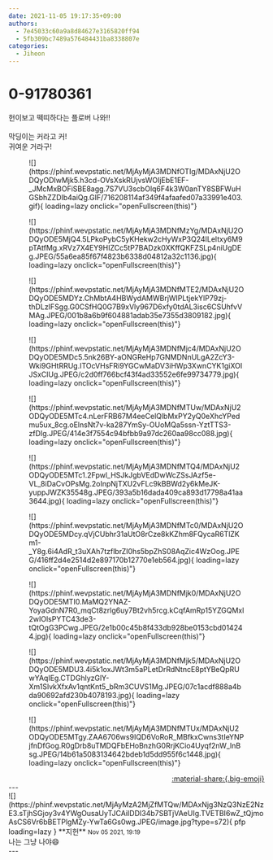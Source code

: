 ```yaml
---
date: 2021-11-05 19:17:35+09:00
authors:
  - 7e45033c60a9a8d84627e3165820ff94
  - 5fb309bc7489a576484431ba8338807e
categories:
  - Jiheon
---
```


# 0-91780361

<div class="post-container" markdown="1">
<div class="content-container md-sidebar__scrollwrap" markdown="1">

헌이보고 떽띠하다는 플로버 나와!!<br><br>막딩이는 커라고 커!<br>귀여운 거라구!
<figure markdown="1">
![](https://phinf.wevpstatic.net/MjAyMjA3MDNfOTIg/MDAxNjU2ODQyODIwMjk5.h3cd-OVsXskRUjvsWOIjEbE1EF-_JMcMxBOFiSBE8agg.7S7VU3scbOlq6F4k3W0anTY8SBFWuHGSbhZZDIb4aiQg.GIF/716208114af349f4afaafed07a33991e403.gif){ loading=lazy onclick="openFullscreen(this)"}
</figure>

<figure markdown="1">
![](https://phinf.wevpstatic.net/MjAyMjA3MDNfMzYg/MDAxNjU2ODQyODE5MjQ4.5LPkoPybC5yKHekw2cHyWxP3Q24ILeltxy6M9pTAtfMg.xRVz7X4EY9HIZCc5tP7BADzk0XKffQKFZSLp4niUgDEg.JPEG/55a6ea85f67f4823b6338d04812a32c1136.jpg){ loading=lazy onclick="openFullscreen(this)"}
</figure>

<figure markdown="1">
![](https://phinf.wevpstatic.net/MjAyMjA3MDNfMTE2/MDAxNjU2ODQyODE5MDYz.ChMbtA4HBWydAMWBrjWIPLtjekYlP79zj-thDLzIFSgg.G0CSfHQ0G7B9xVly967D6xfy0tdAL3isc6CSUhfvVMAg.JPEG/001b8a6b9f604881adab35e7355d3809182.jpg){ loading=lazy onclick="openFullscreen(this)"}
</figure>

<figure markdown="1">
![](https://phinf.wevpstatic.net/MjAyMjA3MDNfMjc4/MDAxNjU2ODQyODE5MDc5.5nk26BY-aONGReHp7GNMDNnULgA2ZcY3-Wki9GHtRRUg.ITOcVHsFRi9YGCwMaDV3iHWp3XwnCYK1giXOIJSxClUg.JPEG/c2d0ff766bcf43f4ad33552e6fe99734779.jpg){ loading=lazy onclick="openFullscreen(this)"}
</figure>

<figure markdown="1">
![](https://phinf.wevpstatic.net/MjAyMjA3MDNfMTUw/MDAxNjU2ODQyODE5MTc4.nLerFRB67M4eeCelQlbMxPY2yQ0eXhcYPedmu5ux_8cg.oElnsNt7v-ka287YmSy-OUoMQa5ssn-YztTTS3-zfDIg.JPEG/414e3f7554c94bfbb9a97dc260aa98cc088.jpg){ loading=lazy onclick="openFullscreen(this)"}
</figure>

<figure markdown="1">
![](https://phinf.wevpstatic.net/MjAyMjA3MDNfMTQ4/MDAxNjU2ODQyODE5MTc1.2Fpwl_HSJkJgbVEdDwWcZSsJAzf5e-VL_8iDaCvOPsMg.2oInpNjTXU2vFLc9kBBWd2y6kMeJK-yuppJWZK35548g.JPEG/393a5b16dada409ca893d17798a41aa3644.jpg){ loading=lazy onclick="openFullscreen(this)"}
</figure>

<figure markdown="1">
![](https://phinf.wevpstatic.net/MjAyMjA3MDNfMTc0/MDAxNjU2ODQyODE5MDcy.qVjCUbhr31aUtO8rCze8kKZhm8FQycaR6TlZKm1-_Y8g.6i4AdR_t3uXAh7tzflbrZI0hs5bpZhS08AqZic4WzOog.JPEG/416ff2d4e2514d2e897170b12770e1eb564.jpg){ loading=lazy onclick="openFullscreen(this)"}
</figure>

<figure markdown="1">
![](https://phinf.wevpstatic.net/MjAyMjA3MDNfMjk0/MDAxNjU2ODQyODE5MTI0.MaMQ2YNAZ-YoyaGdnN7R0_mqCt8zrlg6uy7Bt2vh5rcg.kCqfAmRp15YZGQMxl2wIOlsPYTC43de3-tQtOgG3PCwg.JPEG/2e1b00c45b8f433db928be0153cbd014244.jpg){ loading=lazy onclick="openFullscreen(this)"}
</figure>

<figure markdown="1">
![](https://phinf.wevpstatic.net/MjAyMjA3MDNfMjk5/MDAxNjU2ODQyODE5MDU3.4i5k1oxJWt3m5aPLetDrRdNtncE8ptYBeQpRUwYAqIEg.CTDGhlyzGlY-Xm1SlvkXfxAv1qntKnt5_bRm3CUVS1Mg.JPEG/07c1acdf888a4bda90692afd230b4078193.jpg){ loading=lazy onclick="openFullscreen(this)"}
</figure>

<figure markdown="1">
![](https://phinf.wevpstatic.net/MjAyMjA3MDNfMTUx/MDAxNjU2ODQyODE5MTgy.ZAA6706ws9IQD6VoRoR_MBfkxCwns3tIeYNPjfnDfGog.R0gDrb8uTMDQFbEHoBnzhG0RrjKCio4Uyqf2nW_lnBsg.JPEG/14b61a5083134642bdeb1d5dd955f6c1448.jpg){ loading=lazy onclick="openFullscreen(this)"}
</figure>


</div>
</div>

<div style="text-align: right;" markdown="1">
<a href="https://weverse.io/fromis9/fanpost/0-91780361" style="text-align: right;">:material-share:{.big-emoji}</a>
</div>
---

<div class="comments-container md-sidebar__scrollwrap" markdown="1">
<div class="comment" markdown="1">
<div class='id-container' markdown="1">
![](https://phinf.wevpstatic.net/MjAyMzA2MjZfMTQw/MDAxNjg3NzQ3NzE2NzE3.sTjhSGjoy3v4YWgOusaUyTJCAiIDDI34b7SBTjVAeUIg.TVETBI6wZ_tQjmoAsCS6Vr6bBETPlgMZy-YwTa6Gs0wg.JPEG/image.jpg?type=s72){ pfp loading=lazy }
**<span class="artist">지헌</span>** <small>Nov 05 2021, 19:19</small><br>
</div>
<div class='comment-body' markdown="1">
나는 그냥 나야😄
</div>
</div>
</div>
---
